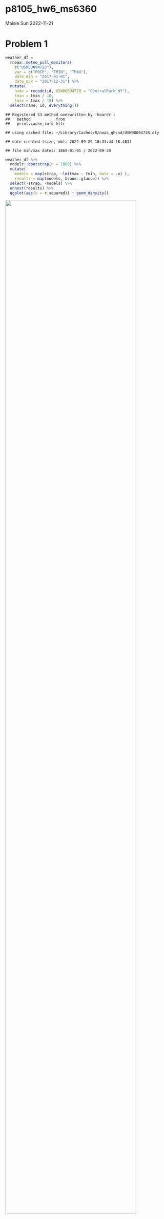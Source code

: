 p8105_hw6_ms6360
================
Maisie Sun
2022-11-21

# Problem 1

``` r
weather_df = 
  rnoaa::meteo_pull_monitors(
    c("USW00094728"),
    var = c("PRCP", "TMIN", "TMAX"), 
    date_min = "2017-01-01",
    date_max = "2017-12-31") %>%
  mutate(
    name = recode(id, USW00094728 = "CentralPark_NY"),
    tmin = tmin / 10,
    tmax = tmax / 10) %>%
  select(name, id, everything())
```

    ## Registered S3 method overwritten by 'hoardr':
    ##   method           from
    ##   print.cache_info httr

    ## using cached file: ~/Library/Caches/R/noaa_ghcnd/USW00094728.dly

    ## date created (size, mb): 2022-09-29 10:31:44 (8.401)

    ## file min/max dates: 1869-01-01 / 2022-09-30

``` r
weather_df %>% 
  modelr::bootstrap(n = 1000) %>% 
  mutate(
    models = map(strap, ~lm(tmax ~ tmin, data = .x) ),
    results = map(models, broom::glance)) %>% 
  select(-strap, -models) %>% 
  unnest(results) %>% 
  ggplot(aes(x = r.squared)) + geom_density()
```

<img src="p8105_hw6_ms6360_files/figure-gfm/unnamed-chunk-2-1.png" width="90%" />

``` r
weather_df %>% 
  modelr::bootstrap(n = 1000) %>% 
  mutate(
    models = map(strap, ~lm(tmax ~ tmin, data = .x) ),
    results = map(models, broom::tidy)) %>% 
  select(-strap, -models) %>% 
  unnest(results) %>% 
  select(id = `.id`, term, estimate) %>% 
  pivot_wider(
    names_from = term, 
    values_from = estimate) %>% 
  rename(beta0 = `(Intercept)`, beta1 = tmin) %>% 
  mutate(log_b0b1 = log(beta0 * beta1)) %>% 
  ggplot(aes(x = log_b0b1)) + geom_density()
```

<img src="p8105_hw6_ms6360_files/figure-gfm/unnamed-chunk-3-1.png" width="90%" />

# Problem 2

1.  Import data

``` r
homicide_data = 
  read_csv("./data/homicide-data.csv") %>%
  janitor::clean_names()
```

    ## Rows: 52179 Columns: 12
    ## ── Column specification ────────────────────────────────────────────────────────
    ## Delimiter: ","
    ## chr (9): uid, victim_last, victim_first, victim_race, victim_age, victim_sex...
    ## dbl (3): reported_date, lat, lon
    ## 
    ## ℹ Use `spec()` to retrieve the full column specification for this data.
    ## ℹ Specify the column types or set `show_col_types = FALSE` to quiet this message.

2.  Clean data

``` r
homicide_data_p2 = 
  homicide_data %>%
  unite("city_state", city:state, remove = FALSE, sep = ", ") %>%
  filter(
    !city_state %in% c("Dallas, TX", "Phoenix, AZ", "Kansas City, MO", "Tulsa, AL")) %>%
  filter(victim_race == "White" | victim_race == "Black") %>%
  mutate(resolved = as.numeric(disposition == "Closed by arrest"),
    victim_age = as.numeric(victim_age),
    victim_race = fct_relevel(victim_race, "White")) %>%
  select(city_state, resolved, victim_age, victim_sex, victim_race) %>%
  drop_na()
```

- There are 39403 observations and 5 variables in this cleaned dataset.
  The variables are: city_state, resolved, victim_age, victim_sex,
  victim_race.

``` r
fit_logistic_Baltimore = 
  homicide_data_p2 %>% 
  filter(city_state == "Baltimore, MD") %>%
  glm(resolved ~ victim_age + victim_race + victim_sex, data = ., family = binomial()) %>%
  broom::tidy(conf.int = TRUE)
```

3.  Fit logistic regression for Baltimore, MD, for resolved vs
    unresolved cases comparing male victims to female victims

``` r
result_Baltimore = 
  fit_logistic_Baltimore %>%
  mutate(
    OR = exp(estimate),
    lower95CI = exp(conf.low),
    upper95CI = exp(conf.high)) %>%
  select(term, OR, lower95CI, upper95CI) %>%
  filter(term == "victim_sexMale")

result_Baltimore %>%
  knitr::kable(digits = 3)
```

| term           |    OR | lower95CI | upper95CI |
|:---------------|------:|----------:|----------:|
| victim_sexMale | 0.426 |     0.324 |     0.558 |

- The estimated odds ratio of resolved homicides comparing male victims
  to female victims is 0.4255117, the 95% confidence interval is
  (0.3241908, 0.5575508).

4.  Fit logistic regression for all cities for resolved vs unresolved
    cases comparing male victims to female victims

``` r
results_cities = 
  homicide_data_p2 %>%
  nest(data = -city_state) %>% 
  mutate(
    logistic = map(data, ~glm(resolved ~ victim_age + victim_race + victim_sex, data = ., family = binomial())),
    results = map(.x = logistic, ~broom::tidy(.x,conf.int = TRUE))) %>% 
  select(city_state, results) %>% 
  unnest(results) %>% 
  mutate(
OR = exp(estimate),
    lower95CI = exp(conf.low),
    upper95CI = exp(conf.high)) %>%
  select(city_state, term, OR, lower95CI, upper95CI) %>%
  filter(term == "victim_sexMale")

results_cities %>% 
  knitr::kable(digits = 3)
```

| city_state         | term           |    OR | lower95CI | upper95CI |
|:-------------------|:---------------|------:|----------:|----------:|
| Albuquerque, NM    | victim_sexMale | 1.767 |     0.825 |     3.762 |
| Atlanta, GA        | victim_sexMale | 1.000 |     0.680 |     1.458 |
| Baltimore, MD      | victim_sexMale | 0.426 |     0.324 |     0.558 |
| Baton Rouge, LA    | victim_sexMale | 0.381 |     0.204 |     0.684 |
| Birmingham, AL     | victim_sexMale | 0.870 |     0.571 |     1.314 |
| Boston, MA         | victim_sexMale | 0.674 |     0.353 |     1.277 |
| Buffalo, NY        | victim_sexMale | 0.521 |     0.288 |     0.936 |
| Charlotte, NC      | victim_sexMale | 0.884 |     0.551 |     1.391 |
| Chicago, IL        | victim_sexMale | 0.410 |     0.336 |     0.501 |
| Cincinnati, OH     | victim_sexMale | 0.400 |     0.231 |     0.667 |
| Columbus, OH       | victim_sexMale | 0.532 |     0.377 |     0.748 |
| Denver, CO         | victim_sexMale | 0.479 |     0.233 |     0.962 |
| Detroit, MI        | victim_sexMale | 0.582 |     0.462 |     0.734 |
| Durham, NC         | victim_sexMale | 0.812 |     0.382 |     1.658 |
| Fort Worth, TX     | victim_sexMale | 0.669 |     0.394 |     1.121 |
| Fresno, CA         | victim_sexMale | 1.335 |     0.567 |     3.048 |
| Houston, TX        | victim_sexMale | 0.711 |     0.557 |     0.906 |
| Indianapolis, IN   | victim_sexMale | 0.919 |     0.678 |     1.241 |
| Jacksonville, FL   | victim_sexMale | 0.720 |     0.536 |     0.965 |
| Las Vegas, NV      | victim_sexMale | 0.837 |     0.606 |     1.151 |
| Long Beach, CA     | victim_sexMale | 0.410 |     0.143 |     1.024 |
| Los Angeles, CA    | victim_sexMale | 0.662 |     0.457 |     0.954 |
| Louisville, KY     | victim_sexMale | 0.491 |     0.301 |     0.784 |
| Memphis, TN        | victim_sexMale | 0.723 |     0.526 |     0.984 |
| Miami, FL          | victim_sexMale | 0.515 |     0.304 |     0.873 |
| Milwaukee, wI      | victim_sexMale | 0.727 |     0.495 |     1.054 |
| Minneapolis, MN    | victim_sexMale | 0.947 |     0.476 |     1.881 |
| Nashville, TN      | victim_sexMale | 1.034 |     0.681 |     1.556 |
| New Orleans, LA    | victim_sexMale | 0.585 |     0.422 |     0.812 |
| New York, NY       | victim_sexMale | 0.262 |     0.133 |     0.485 |
| Oakland, CA        | victim_sexMale | 0.563 |     0.364 |     0.867 |
| Oklahoma City, OK  | victim_sexMale | 0.974 |     0.623 |     1.520 |
| Omaha, NE          | victim_sexMale | 0.382 |     0.199 |     0.711 |
| Philadelphia, PA   | victim_sexMale | 0.496 |     0.376 |     0.650 |
| Pittsburgh, PA     | victim_sexMale | 0.431 |     0.263 |     0.696 |
| Richmond, VA       | victim_sexMale | 1.006 |     0.483 |     1.994 |
| San Antonio, TX    | victim_sexMale | 0.705 |     0.393 |     1.238 |
| Sacramento, CA     | victim_sexMale | 0.669 |     0.326 |     1.314 |
| Savannah, GA       | victim_sexMale | 0.867 |     0.419 |     1.780 |
| San Bernardino, CA | victim_sexMale | 0.500 |     0.166 |     1.462 |
| San Diego, CA      | victim_sexMale | 0.413 |     0.191 |     0.830 |
| San Francisco, CA  | victim_sexMale | 0.608 |     0.312 |     1.155 |
| St. Louis, MO      | victim_sexMale | 0.703 |     0.530 |     0.932 |
| Stockton, CA       | victim_sexMale | 1.352 |     0.626 |     2.994 |
| Tampa, FL          | victim_sexMale | 0.808 |     0.340 |     1.860 |
| Tulsa, OK          | victim_sexMale | 0.976 |     0.609 |     1.544 |
| Washington, DC     | victim_sexMale | 0.690 |     0.465 |     1.012 |

5.  Plot showing the estimated ORs and CIs for each city.

``` r
results_cities %>% 
  mutate(city_state = fct_reorder(city_state, OR)) %>% 
  ggplot(aes(x = city_state, y = OR)) + 
  geom_point() + 
  geom_errorbar(aes(ymin = lower95CI, ymax = upper95CI), width = .8) +
  theme(axis.text.x = element_text(angle = 90, hjust = 1)) +
  labs(
    title = "Odds ratio and 95%CI of resolved crime in each city in the US"
  )
```

<img src="p8105_hw6_ms6360_files/figure-gfm/plot-1.png" width="90%" />

Resolved homicides OR comparing male and female victims is lowest in New
York and highest in Albuquerque. Albuquerque also has the largest 95%CI,
which means there is large amount of variation within the data for
Albuquerque.

## Problem 3

1.  Import data

``` r
birthweight_data = 
  read_csv("./data/birthweight.csv") %>%
  janitor::clean_names()
```

    ## Rows: 4342 Columns: 20
    ## ── Column specification ────────────────────────────────────────────────────────
    ## Delimiter: ","
    ## dbl (20): babysex, bhead, blength, bwt, delwt, fincome, frace, gaweeks, malf...
    ## 
    ## ℹ Use `spec()` to retrieve the full column specification for this data.
    ## ℹ Specify the column types or set `show_col_types = FALSE` to quiet this message.

2.  Clean data

``` r
birthweight_data_clean = 
  birthweight_data %>%
  mutate(across(.cols = c(babysex, frace, malform, mrace), as.factor)) %>%
  mutate(
      babysex = as.factor(babysex),
      malform = as.factor(malform),
      frace = as.factor(frace),
      mrace = as.factor(mrace))
```

3.  Checking for missing data

``` r
birthweight_data_clean[!complete.cases(birthweight_data_clean),]  
```

    ## # A tibble: 0 × 20
    ## # … with 20 variables: babysex <fct>, bhead <dbl>, blength <dbl>, bwt <dbl>,
    ## #   delwt <dbl>, fincome <dbl>, frace <fct>, gaweeks <dbl>, malform <fct>,
    ## #   menarche <dbl>, mheight <dbl>, momage <dbl>, mrace <fct>, parity <dbl>,
    ## #   pnumlbw <dbl>, pnumsga <dbl>, ppbmi <dbl>, ppwt <dbl>, smoken <dbl>,
    ## #   wtgain <dbl>

- There is no missing data in this dataset. There are 4342 observations
  and 20 variables in this cleaned dataset. The variables are: babysex,
  bhead, blength, bwt, delwt, fincome, frace, gaweeks, malform,
  menarche, mheight, momage, mrace, parity, pnumlbw, pnumsga, ppbmi,
  ppwt, smoken, wtgain.

4.  Output a correlation matrix to see which variables are associated
    with birthweight

``` r
birthweight_data %>% 
  cor_mat() %>%
  cor_gather() %>%
  filter(var1 %in% "bwt", !var2 %in% "bwt") %>%
  mutate(
    cor_if_sig = ifelse(p < 0.01, cor, NA)
    ) %>% 
  ggplot(aes(x = var1, y = var2, fill = cor, label = round(cor_if_sig, 2))) + 
  geom_tile(color = "white") +   
  geom_text(color = "white", size = 4) + 
  labs(
    x = "Birthweight", 
    y = "Predictors",
    title = "Correlations between predictors and birthweight",
    subtitle = "significant predictors with p-value < 0.01",
    fill = "Correlation"
  )
```

<img src="p8105_hw6_ms6360_files/figure-gfm/correlation_matrix-1.png" width="90%" />

- According to the correlation matrix, variables `wtgain`, `ppwt`,
  `mrace`, `momage`, `mheight`, `gaweeks`, `frace`, `fincome`, `delwt`,
  `blength`, and `bhead` should be included in the model. These
  variables have correlation that is larger than 0.1 whether positive or
  negative.

5.  Fit a linear model based on variables associated with birthweight

``` r
linear_fit = 
  birthweight_data %>%
  select(bwt, wtgain, ppwt, mrace, momage, mheight, gaweeks, frace, fincome, delwt, blength, bhead)

model_1 = 
  lm(bwt ~ blength + bhead + wtgain + ppwt + mrace + momage + mheight + gaweeks + frace + fincome + delwt, data = linear_fit)
```

6.  Plotting fitted values and residuals

``` r
  linear_fit %>% 
  modelr::add_residuals(model_1) %>%
  modelr::add_predictions(model_1) %>%
  ggplot(aes(x = pred, y = resid)) +
  geom_point() +
  labs(
    x = "Fitted values",
    y = "Residuals",
    title = "Model residuals vs fitted values"
  )
```

<img src="p8105_hw6_ms6360_files/figure-gfm/unnamed-chunk-7-1.png" width="90%" />

7.  Comparing models

``` r
model_2 = lm(bwt ~ blength + gaweeks, data = birthweight_data)
model_3 = lm(bwt ~ bhead + blength + babysex + bhead * blength + bhead * babysex + blength * babysex + bhead * blength * babysex, data = birthweight_data)
```

8.  Cross validation

``` r
cross_validation = 
  crossv_mc(birthweight_data, 100) %>% 
  mutate(
    train = map(train, as_tibble),
    test = map(test, as_tibble)
  )

rmse = 
  cross_validation %>% 
  mutate(
   model_1 = map(.x = train, ~lm(bwt ~ blength + bhead + wtgain + ppwt + mrace + momage + mheight + gaweeks + frace + fincome + delwt, data = .x)),
   model_2 = map(.x = train, ~lm(bwt ~ blength + gaweeks, data = .x)),
   model_3 = map(.x = train, ~lm(bwt ~ bhead + blength + babysex + bhead * blength + bhead * babysex + blength * babysex + bhead * blength * babysex, data = .x))
  ) %>% 
  mutate(
    rmse_model1 = map2_dbl(.x = model_1, .y = test, ~rmse(model = .x, data = .y)),
    rmse_model2 = map2_dbl(.x = model_2, .y = test, ~rmse(model = .x, data = .y)),
    rmse_model3 = map2_dbl(.x = model_3, .y = test, ~rmse(model = .x, data = .y))
  )
```

9.  Violon plots comparing RMSE for the three models.

``` r
rmse %>% 
  select(starts_with("rmse")) %>% 
  pivot_longer(
    everything(),
    names_to = "model", 
    values_to = "rmse",
    names_prefix = "rmse_") %>% 
  mutate(model = fct_inorder(model)) %>% 
  ggplot(aes(x = model, y = rmse)) + geom_violin()
```

<img src="p8105_hw6_ms6360_files/figure-gfm/unnamed-chunk-10-1.png" width="90%" />

From the RMSE plot, it appears that of the model 1 has the lowest RMSE
out of the 3 models, which means that it is the best fitted model. With
more confounders included, the likelihood of getting a significant
result is also more likely. However, RMSE from all models are high,
therefore, there should be better models to represent the data other
than these 3 models.

Model 1 contains variables `wtgain`, `ppwt`, `mrace`, `momage`,
`mheight`, `gaweeks`, `frace`, `fincome`, `delwt`, `blength`, and
`bhead`.
